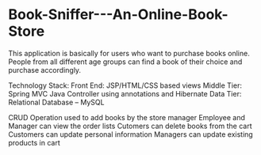 # Book-Sniffer---An-Online-Book-Store
This application is basically for users who want to purchase books online. People from all different age groups can find a book of their choice and purchase accordingly.

Technology Stack:
Front End: JSP/HTML/CSS based views
Middle Tier: Spring MVC Java Controller using annotations and Hibernate
Data Tier: Relational Database – MySQL

CRUD Operation used to add books by the store manager 
Employee and Manager can view the order lists
Cutomers can delete books from the cart
Customers can update personal information
Managers can update existing products in cart
